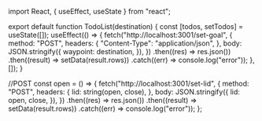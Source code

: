 import React, { useEffect, useState } from "react";

export default function TodoList(destination) {
const [todos, setTodos] = useState([]);
useEffect(() => {
fetch("http://localhost:3001/set-goal", {
method: "POST",
headers: {
"Content-Type": "application/json",
},
body: JSON.stringify({
waypoint: destination,
}),
})
.then((res) => res.json())
.then((result) => setData(result.rows))
.catch((err) => console.log("error"));
}, []);
}

//POST
const open = () => {
fetch("http://localhost:3001/set-lid", {
method: "POST",
headers: {
lid: string(open, close),
},
body: JSON.stringify({
lid: open,
close,
}),
})
.then((res) => res.json())
.then((result) => setData(result.rows))
.catch((err) => console.log("error"));
};
